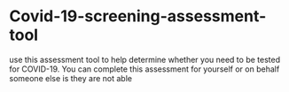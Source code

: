 # Covid-19-screening-assessment-tool
use this assessment tool to help determine whether you need to be tested for COVID-19. You can complete this assessment for yourself or on behalf someone else is they are not able
